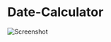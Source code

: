 # Date-Calculator

![Screenshot][screenshot]

[screenshot]: https://image.ibb.co/kM9FEy/date_calculator.png